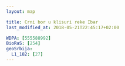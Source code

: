 ```yaml
---
layout: map

title: Crni bor u klisuri reke Ibar
last_modified_at: 2018-05-21T22:45:17+02:00

WDPA: [555588992]
BioRaS: [254]
geoSrbija:
  L1_182: [27]
---
```

